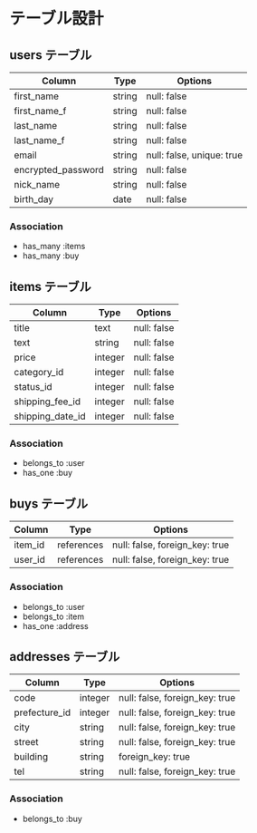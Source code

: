 # テーブル設計

## users テーブル

| Column             | Type   | Options                   |
| --------           | ------ | -----------               |
| first_name         | string | null: false               |
| first_name_f       | string | null: false               |
| last_name          | string | null: false               |
| last_name_f        | string | null: false               |
| email              | string | null: false, unique: true |
| encrypted_password | string | null: false               |
| nick_name          | string | null: false               |
| birth_day          | date   | null: false               |

### Association

- has_many :items
- has_many :buy

## items テーブル

| Column           | Type    | Options     |
| ------           | ------  | ----------- |
| title            | text    | null: false |
| text             | string  | null: false |
| price            | integer | null: false |
| category_id      | integer | null: false |
| status_id        | integer | null: false |
| shipping_fee_id  | integer | null: false |
| shipping_date_id | integer | null: false |

### Association

- belongs_to :user
- has_one :buy


## buys テーブル

| Column  | Type       | Options                        |
| ------- | ---------- | ------------------------------ |
| item_id | references | null: false, foreign_key: true |
| user_id | references | null: false, foreign_key: true |


### Association
- belongs_to :user
- belongs_to :item
- has_one :address


## addresses テーブル

| Column            | Type       | Options                        |
| -------           | ---------- | ---------------------          |
| code              | integer    | null: false, foreign_key: true |
| prefecture_id     | integer    | null: false, foreign_key: true |
| city              | string     | null: false, foreign_key: true |
| street            | string     | null: false, foreign_key: true |
| building          | string     | foreign_key: true              |
| tel               | string     | null: false, foreign_key: true |

### Association
- belongs_to :buy
